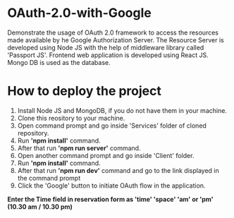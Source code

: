 # OAuth-2.0-with-Google
Demonstrate the usage of OAuth 2.0 framework to access the resources made available by he Google Authorization Server. The Resource Server is developed using Node JS with the help of middleware library called 'Passport JS'. Frontend web application is developed using React JS. Mongo DB is used as the database.

# How to deploy the project

1. Install Node JS and MongoDB, if you do not have them in your machine.
2. Clone this reository to your machine.
3. Open command prompt and go inside 'Services' folder of cloned repository.
4. Run **'npm install'** command.
5. After that run **'npm run server'** command.
6. Open another command prompt and go inside 'Client' folder.
7. Run **'npm install'** command.
8. After that run **'npm run dev'** command and go to the link displayed in the command prompt
9. Click the 'Google' button to initiate OAuth flow in the application.

**Enter the Time field in reservation form as 'time' 'space' 'am' or 'pm' (10.30 am / 10.30 pm)**
